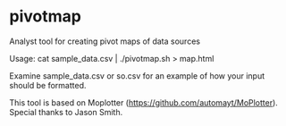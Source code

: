 # pivotmap
Analyst tool for creating pivot maps of data sources

Usage: cat sample_data.csv | ./pivotmap.sh > map.html

Examine sample_data.csv or so.csv for an example of how your input should be formatted.

This tool is based on Moplotter (https://github.com/automayt/MoPlotter). Special thanks to Jason Smith. 
